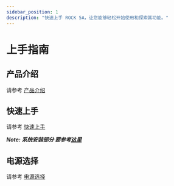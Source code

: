 ```yaml
---
sidebar_position: 1
description: "快速上手 ROCK 5A，让您能够轻松开始使用和探索其功能。"
---
```


# 上手指南

## 产品介绍

请参考 [产品介绍](../../getting-started/introduction)

## 快速上手

请参考 [快速上手](../../getting-started/quick-start)

**_Note: 系统安装部分 要参考[这里](./install-os)_**

## 电源选择

请参考 [电源选择](../../getting-started/power-supply)
